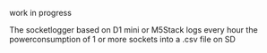 work in progress

The socketlogger based on D1 mini or M5Stack logs every hour the powerconsumption of 1 or more sockets into a .csv file on SD
